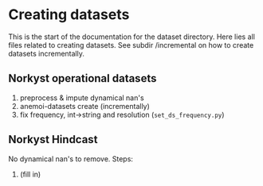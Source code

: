 # Creating datasets

This is the start of the documentation for the dataset directory. Here lies all files related to creating datasets. 
See subdir /incremental on how to create datasets incrementally. 

## Norkyst operational datasets
1. preprocess & impute dynamical nan's
2. anemoi-datasets create (incrementally)
3. fix frequency, int->string and resolution (`set_ds_frequency.py`)

## Norkyst Hindcast 
No dynamical nan's to remove. Steps:
1. (fill in)
